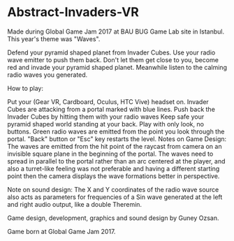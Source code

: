 # Abstract-Invaders-VR

Made during Global Game Jam 2017 at BAU BUG Game Lab site in Istanbul. This year's theme was "Waves".

Defend your pyramid shaped planet from Invader Cubes. Use your radio wave emitter to push them back. Don't let them get close to you, become red and invade your pyramid shaped planet. Meanwhile listen to the calming radio waves you generated.

How to play:

Put your (Gear VR, Cardboard, Oculus, HTC Vive) headset on.
Invader Cubes are attacking from a portal marked with blue lines. Push back the Invader Cubes by hitting them with your radio waves
Keep safe your pyramid shaped world standing at your back.
Play with only look, no buttons. Green radio waves are emitted from the point you look through the portal.
"Back" button or "Esc" key restarts the level.
Notes on Game Design: The waves are emitted from the hit point of the raycast from camera on an invisible square plane in the beginning of the portal. The waves need to spread in parallel to the portal rather than an arc centered at the player, and also a turret-like feeling was not preferable and having a different starting point then the camera displays the wave formations better in perspective.

Note on sound design: The X and Y coordinates of the radio wave source also acts as parameters for frequencies of a Sin wave generated at the left and right audio output, like a double Theremin.

Game design, development, graphics and sound design by Guney Ozsan.

Game born at Global Game Jam 2017.
